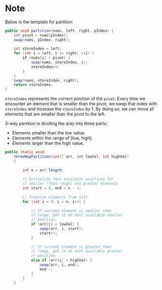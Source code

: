 # Note

Below is the template for partition

```java
public void partition(nums, left, right, pIndex) {
    int pivot = nums[pIndex];
    swap(nums, pIndex, right);
    
    int storeIndex = left;
    for (int i = left; i <= right; ++i) {
        if (nums[i] < pivot) {
            swap(nums, storeIndex, i);
            storeIndex++;
        }
    }
    swap(nums, storeIndex, right);
    return storeIndex;
}
```

`storeIndex` represents the correct position of the `pivot`. Every time we encounter an element that is smaller than the pivot, we swap that index with `storeIndex` and increase the `storeIndex` by 1. By doing so, we can move all elements that are smaller than the pivot to the left.



3-way partition is dividing the aray into three parts:

- Elements smaller than the low value.
- Elements within the range of [low, high].
- Elements larger than the high value.

```java
public static void
    threeWayPartition(int[] arr, int lowVal, int highVal)
    {
 
        int n = arr.length;
 
        // Initialize next available positions for
        // smaller (than range) and greater elements
        int start = 0, end = n - 1;
 
        // Traverse elements from left
        for (int i = 0; i < n; i++) {
 
            // If current element is smaller than
            // range, put it on next available smaller
            // position.
            if (arr[i] < lowVal) {
                swap(arr, i, start);
                start++;
            }
 
            // If current element is greater than
            // range, put it on next available greater
            // position.
            else if (arr[i] > highVal) {
                swap(arr, i, end);
                end--;
            }
        }
    }
```


